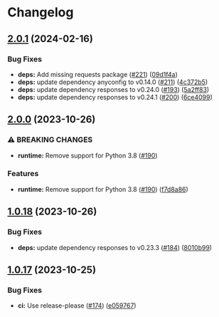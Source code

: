 # Changelog

## [2.0.1](https://github.com/mcaulifn/solcast/compare/v2.0.0...v2.0.1) (2024-02-16)


### Bug Fixes

* **deps:** Add missing requests package ([#221](https://github.com/mcaulifn/solcast/issues/221)) ([09d1f4a](https://github.com/mcaulifn/solcast/commit/09d1f4af33940efab52db90adb2fb1eb811e6198))
* **deps:** update dependency anyconfig to v0.14.0 ([#211](https://github.com/mcaulifn/solcast/issues/211)) ([4c372b5](https://github.com/mcaulifn/solcast/commit/4c372b53939c4af1921e631b3ed133d2b23ecdc3))
* **deps:** update dependency responses to v0.24.0 ([#193](https://github.com/mcaulifn/solcast/issues/193)) ([5a2ff83](https://github.com/mcaulifn/solcast/commit/5a2ff839a542def771857214a702fed763f21969))
* **deps:** update dependency responses to v0.24.1 ([#200](https://github.com/mcaulifn/solcast/issues/200)) ([6ce4099](https://github.com/mcaulifn/solcast/commit/6ce40993f262076a00d88b7d6135b582a930a8df))

## [2.0.0](https://github.com/mcaulifn/solcast/compare/v1.0.18...v2.0.0) (2023-10-26)


### ⚠ BREAKING CHANGES

* **runtime:** Remove support for Python 3.8 ([#190](https://github.com/mcaulifn/solcast/issues/190))

### Features

* **runtime:** Remove support for Python 3.8 ([#190](https://github.com/mcaulifn/solcast/issues/190)) ([f7d8a86](https://github.com/mcaulifn/solcast/commit/f7d8a86246076abe5314fc97c292025576a33783))

## [1.0.18](https://github.com/mcaulifn/solcast/compare/v1.0.17...v1.0.18) (2023-10-26)


### Bug Fixes

* **deps:** update dependency responses to v0.23.3 ([#184](https://github.com/mcaulifn/solcast/issues/184)) ([8010b99](https://github.com/mcaulifn/solcast/commit/8010b99761b610bd1fa23886bd00f6d0edf89065))

## [1.0.17](https://github.com/mcaulifn/solcast/compare/v1.0.16...v1.0.17) (2023-10-25)


### Bug Fixes

* **ci:** Use release-please ([#174](https://github.com/mcaulifn/solcast/issues/174)) ([e059767](https://github.com/mcaulifn/solcast/commit/e0597670c41495897e6ccda8014064852be5937a))
